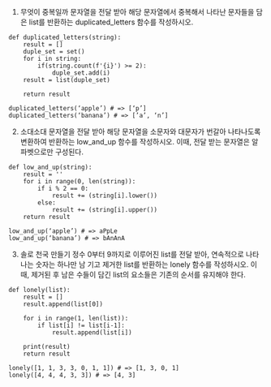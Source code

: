1. 무엇이 중복일까
문자열을 전달 받아 해당 문자열에서 중복해서 나타난 문자들을 담은 list를 반환하는
duplicated_letters 함수를 작성하시오.

```
def duplicated_letters(string):
    result = []
    duple_set = set()
    for i in string:
        if(string.count(f'{i}') >= 2):
            duple_set.add(i)
    result = list(duple_set)

    return result

duplicated_letters(‘apple’) # => [‘p’]
duplicated_letters(‘banana’) # => [’a’, ‘n’]

```


2. 소대소대
문자열을 전달 받아 해당 문자열을 소문자와 대문자가 번갈아 나타나도록 변환하여
반환하는 low_and_up 함수를 작성하시오.
이때, 전달 받는 문자열은 알파벳으로만 구성된다.

```
def low_and_up(string):
    result = ''
    for i in range(0, len(string)):
        if i % 2 == 0:
            result += (string[i].lower())
        else:
            result += (string[i].upper())
    return result

low_and_up(‘apple’) # => aPpLe
low_and_up(‘banana’) # => bAnAnA

```


3. 솔로 천국 만들기
정수 0부터 9까지로 이루어진 list를 전달 받아, 연속적으로 나타나는 숫자는 하나만 남
기고 제거한 list를 반환하는 lonely 함수를 작성하시오.
이때, 제거된 후 남은 수들이 담긴 list의 요소들은 기존의 순서를 유지해야 한다.

```
def lonely(list):
    result = []
    result.append(list[0])

    for i in range(1, len(list)):
        if list[i] != list[i-1]:
            result.append(list[i])
            
    print(result)
    return result

lonely([1, 1, 3, 3, 0, 1, 1]) # => [1, 3, 0, 1]
lonely([4, 4, 4, 3, 3]) # => [4, 3]

```



